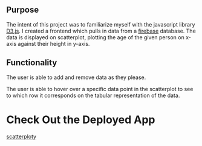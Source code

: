 ## Purpose

The intent of this project was to familiarize myself with the javascript library [D3.js](https://d3js.org/).
I created a frontend which pulls in data from a [firebase](https://firebase.google.com/?gclid=CjwKCAjwyaWZBhBGEiwACslQowJ6cw8Y_nNomUZUrVQxqKiHNMIhh1XKSxCzBvngTIXgVJ-EQXxjhRoCDuYQAvD_BwE&gclsrc=aw.ds) database. 
The data is displayed on scatterplot, plotting the age of the given person on x-axis against their height in y-axis. 

## Functionality
The user is able to add and remove data as they please. 

The user is able to hover over a specific data point in the scatterplot to see to which row it corresponds on the tabular representation of the data. 

# Check Out the Deployed App

[scatterploty](https://illustrious-pavlova-780152.netlify.app/)
